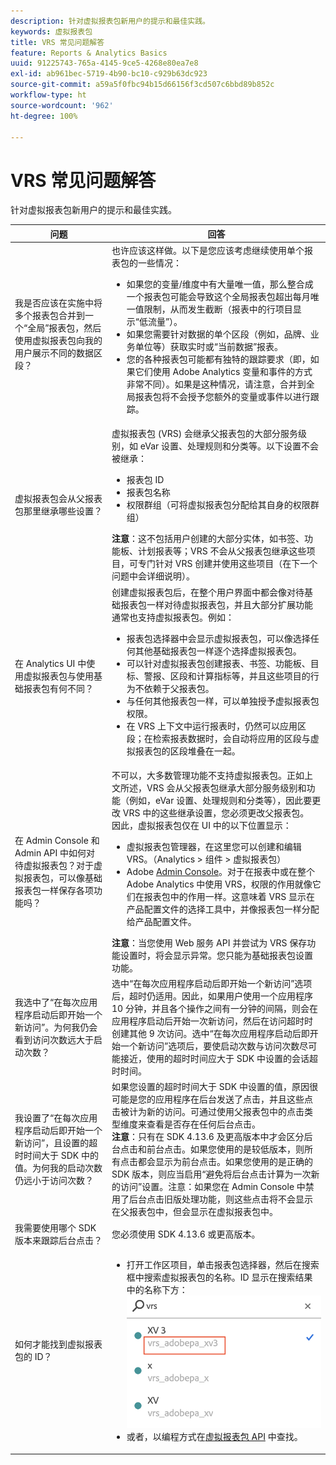 ```yaml
---
description: 针对虚拟报表包新用户的提示和最佳实践。
keywords: 虚拟报表包
title: VRS 常见问题解答
feature: Reports & Analytics Basics
uuid: 91225743-765a-4145-9ce5-4268e80ea7e8
exl-id: ab961bec-5719-4b90-bc10-c929b63dc923
source-git-commit: a59a5f0fbc94b15d66156f3cd507c6bbd89b852c
workflow-type: ht
source-wordcount: '962'
ht-degree: 100%

---
```


# VRS 常见问题解答

针对虚拟报表包新用户的提示和最佳实践。

| 问题 | 回答 |
| --- | --- |
| 我是否应该在实施中将多个报表包合并到一个“全局”报表包，然后使用虚拟报表包向我的用户展示不同的数据区段？ | 也许应该这样做。以下是您应该考虑继续使用单个报表包的一些情况：<ul><li>如果您的变量/维度中有大量唯一值，那么整合成一个报表包可能会导致这个全局报表包超出每月唯一值限制，从而发生截断（报表中的行项目显示“低流量”）。</li><li>如果您需要针对数据的单个区段（例如，品牌、业务单位等）获取实时或“当前数据”报表。</li><li>您的各种报表包可能都有独特的跟踪要求（即，如果它们使用 Adobe Analytics 变量和事件的方式非常不同）。如果是这种情况，请注意，合并到全局报表包将不会授予您额外的变量或事件以进行跟踪。</li></ul> |
| 虚拟报表包会从父报表包那里继承哪些设置？ | 虚拟报表包 (VRS) 会继承父报表包的大部分服务级别，如 eVar 设置、处理规则和分类等。以下设置不会被继承：<ul><li>报表包 ID</li><li>报表包名称 </li><li>权限群组（可将虚拟报表包分配给其自身的权限群组）</li></ul>**注意**：这不包括用户创建的大部分实体，如书签、功能板、计划报表等；VRS 不会从父报表包继承这些项目，可专门针对 VRS 创建并使用这些项目（在下一个问题中会详细说明）。 |
| 在 Analytics UI 中使用虚拟报表包与使用基础报表包有何不同？ | 创建虚拟报表包后，在整个用户界面中都会像对待基础报表包一样对待虚拟报表包，并且大部分扩展功能通常也支持虚拟报表包。例如：<ul><li>报表包选择器中会显示虚拟报表包，可以像选择任何其他基础报表包一样逐个选择虚拟报表包。</li><li>可以针对虚拟报表包创建报表、书签、功能板、目标、警报、区段和计算指标等，并且这些项目的行为不依赖于父报表包。</li><li>与任何其他报表包一样，可以单独授予虚拟报表包权限。</li><li>在 VRS 上下文中运行报表时，仍然可以应用区段；在检索报表数据时，会自动将应用的区段与虚拟报表包的区段堆叠在一起。</li></ul> |
| 在 Admin Console 和 Admin API 中如何对待虚拟报表包？对于虚拟报表包，可以像基础报表包一样保存各项功能吗？ | 不可以，大多数管理功能不支持虚拟报表包。正如上文所述，VRS 会从父报表包继承大部分服务级别和功能（例如，eVar 设置、处理规则和分类等），因此要更改 VRS 中的这些继承设置，您必须更改父报表包。<br>因此，虚拟报表包仅在 UI 中的以下位置显示：<ul><li>虚拟报表包管理器，在这里您可以创建和编辑 VRS。（Analytics > 组件 > 虚拟报表包）</li><li>Adobe [Admin Console](https://helpx.adobe.com/cn/enterprise/using/admin-console.html)。对于在报表中或在整个 Adobe Analytics 中使用 VRS，权限的作用就像它们在报表包中的作用一样。这意味着 VRS 显示在产品配置文件的选择工具中，并像报表包一样分配给产品配置文件。</li></ul>**注意**：当您使用 Web 服务 API 并尝试为 VRS 保存功能设置时，将会显示异常。您只能为基础报表包设置功能。 |
| 我选中了“在每次应用程序启动后即开始一个新访问”。为何我仍会看到访问次数远大于启动次数？ | 选中“在每次应用程序启动后即开始一个新访问”选项后，超时仍适用。因此，如果用户使用一个应用程序 10 分钟，并且各个操作之间有一分钟的间隔，则会在应用程序启动后开始一次新访问，然后在访问超时时创建其他 9 次访问。选中“在每次应用程序启动后即开始一个新访问”选项后，要使启动次数与访问次数尽可能接近，使用的超时时间应大于 SDK 中设置的会话超时时间。 |
| 我设置了“在每次应用程序启动后即开始一个新访问”，且设置的超时时间大于 SDK 中的值。为何我的启动次数仍远小于访问次数？ | 如果您设置的超时时间大于 SDK 中设置的值，原因很可能是您的应用程序在后台发送了点击，并且这些点击被计为新的访问。可通过使用父报表包中的点击类型维度来查看是否存在任何后台点击。<br>**注意**：只有在 SDK 4.13.6 及更高版本中才会区分后台点击和前台点击。如果您使用的是较低版本，则所有点击都会显示为前台点击。如果您使用的是正确的 SDK 版本，则应当启用“避免将后台点击计算为一次新的访问”设置。注意：如果您在 Admin Console 中禁用了后台点击旧版处理功能，则这些点击将不会显示在父报表包中，但会显示在虚拟报表包中。 |
| 我需要使用哪个 SDK 版本来跟踪后台点击？ | 您必须使用 SDK 4.13.6 或更高版本。 |
| 如何才能找到虚拟报表包的 ID？ | <ul><li>打开工作区项目，单击报表包选择器，然后在搜索框中搜索虚拟报表包的名称。ID 显示在搜索结果中的名称下方：<br>![VRS ID](assets/vrs-id.png)</li><li> 或者，以编程方式在[虚拟报表包 API](https://www.adobe.io/apis/experiencecloud/analytics/docs.html#!AdobeDocs/analytics-2.0-apis/master/vrs.md) 中查找。</li></ul> |
